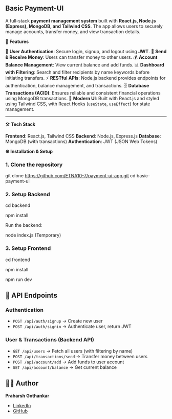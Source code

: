 
## Basic Payment-UI

A full-stack **payment management system** built with **React.js, Node.js (Express), MongoDB, and Tailwind CSS**.
The app allows users to securely manage accounts, transfer money, and view transaction details.



🚀 **Features**

🔐 **User Authentication**: Secure login, signup, and logout using **JWT**.
💸 **Send & Receive Money**: Users can transfer money to other users.
💰 **Account Balance Management**: View current balance and add funds.
📊 **Dashboard with Filtering**: Search and filter recipients by name keywords before initiating transfers.
⚡ **RESTful APIs**: Node.js backend provides endpoints for authentication, balance management, and transactions.
🗄 **Database Transactions (ACID)**: Ensures reliable and consistent financial operations using MongoDB transactions.
🎨 **Modern UI**: Built with React.js and styled using Tailwind CSS, with React Hooks (`useState`, `useEffect`) for state management.

---

🛠 **Tech Stack**

**Frontend**: React.js, Tailwind CSS
**Backend**: Node.js, Express.js
**Database**: MongoDB (with transactions)
**Authentication**: JWT (JSON Web Tokens)



**⚙️ Installation & Setup**

### 1. Clone the repository
git clone https://github.com/ETNA10-7/payment-ui-app.git
cd basic-payment-ui


### 2. Setup Backend
cd backend

npm install

Run the backend:

node index.js (Temporary)


### 3. Setup Frontend
cd frontend

npm install

npm run dev

## 📌 API Endpoints

### Authentication

* `POST /api/auth/signup` → Create new user
* `POST /api/auth/signin` → Authenticate user, return JWT

### User & Transactions (Backend API)

* `GET /api/users` → Fetch all users (with filtering by name)
* `POST /api/transactions/send` → Transfer money between users
* `POST /api/account/add` → Add funds to user account
* `GET /api/account/balance` → Get current balance


## 👨‍💻 Author

**Praharsh Gothankar**

* [LinkedIn](https://www.linkedin.com/in/praharsh-gothankar/)
* [GitHub](https://github.com/your-username)


